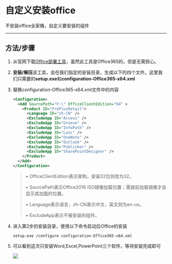 # 自定义安装office

不安装office全家桶，自定义要安装的组件

<!--more-->

------

## 方法/步骤

1. 从官网下载[Office部署工具](https://www.microsoft.com/en-us/download/confirmation.aspx?id=49117)，虽然此工具是Office365的，但是无需担心。 

2. **安装/解压**该工具，会在我们指定的安装目录，生成以下的四个文件。这里我们只需要的**setup.exe**和**configuration-Office365-x64.xml**

3. 替换configuration-Office365-x64.xml文件中的内容

   ```xml
   <Configuration>
     <Add SourcePath="F:\" OfficeClientEdition="64" >
       <Product ID="ProPlusRetail">
         <Language ID="zh-CN" />
         <ExcludeApp ID="Access" />
         <ExcludeApp ID="Groove" />
         <ExcludeApp ID="InfoPath" />
         <ExcludeApp ID="Lync" />
         <ExcludeApp ID="OneNote" />
         <ExcludeApp ID="Outlook" />
         <ExcludeApp ID="Publisher" />
         <ExcludeApp ID="SharePointDesigner" />
       </Product>
     </Add>  
   </Configuration>
   ```

   > • OfficeClientEdition表示架构，安装32位则改为32。
   >
   > • SourcePath表示Office2016 ISO镜像加载位置；需提前加载镜像才会显示其加载的位置。
   >
   > • Language表示语言，zh-CN表示中文，英文则为en-us。
   >
   > • ExcludeApp表示不被安装的组件。

4. 进入第2步的安装目录，使用以下命令启动后Office的安装

   ```shell
   setup.exe /configure configuration-Office365-x64.xml
   ```

5. 可以看到这次只安装Word,Excel,PowerPoint三个软件，等待安装完成即可

   ![][1]



[1]: https://blog-1252667810.cos.ap-shanghai.myqcloud.com/image/202001/83d302a23aac4a23aebab84bb807e0a7.png

